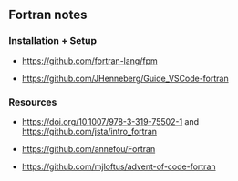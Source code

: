 ## Fortran notes

### Installation + Setup

* https://github.com/fortran-lang/fpm

* https://github.com/JHenneberg/Guide_VSCode-fortran

### Resources

* https://doi.org/10.1007/978-3-319-75502-1 and https://github.com/jsta/intro_fortran

* https://github.com/annefou/Fortran

* https://github.com/mjloftus/advent-of-code-fortran